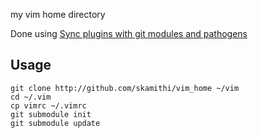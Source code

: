 my vim home directory

Done using [Sync plugins with git modules and
pathogens](http://vimcasts.org/episodes/synchronizing-plugins-with-git-submodules-and-pathogen/)

## Usage

```
git clone http://github.com/skamithi/vim_home ~/vim
cd ~/.vim
cp vimrc ~/.vimrc
git submodule init
git submodule update
```
